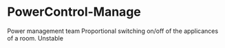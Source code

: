 # PowerControl-Manage
Power management team
Proportional switching on/off of the applicances of a room.
Unstable
